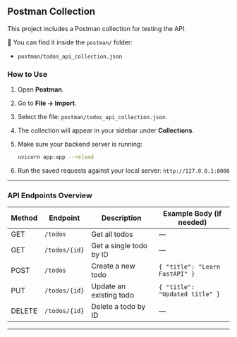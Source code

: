

## Postman Collection

This project includes a Postman collection for testing the API.

📂 You can find it inside the `postman/` folder:  
- `postman/todos_api_collection.json`

### How to Use
1. Open **Postman**.
2. Go to **File → Import**.
3. Select the file: `postman/todos_api_collection.json`.
4. The collection will appear in your sidebar under **Collections**.
5. Make sure your backend server is running:
   ```bash
   uvicorn app:app --reload
    ```

6. Run the saved requests against your local server:
   `http://127.0.0.1:8000`

---

### API Endpoints Overview

| Method | Endpoint      | Description             | Example Body (if needed)       |
| ------ | ------------- | ----------------------- | ------------------------------ |
| GET    | `/todos`      | Get all todos           | —                              |
| GET    | `/todos/{id}` | Get a single todo by ID | —                              |
| POST   | `/todos`      | Create a new todo       | `{ "title": "Learn FastAPI" }` |
| PUT    | `/todos/{id}` | Update an existing todo | `{ "title": "Updated title" }` |
| DELETE | `/todos/{id}` | Delete a todo by ID     | —                              |

---